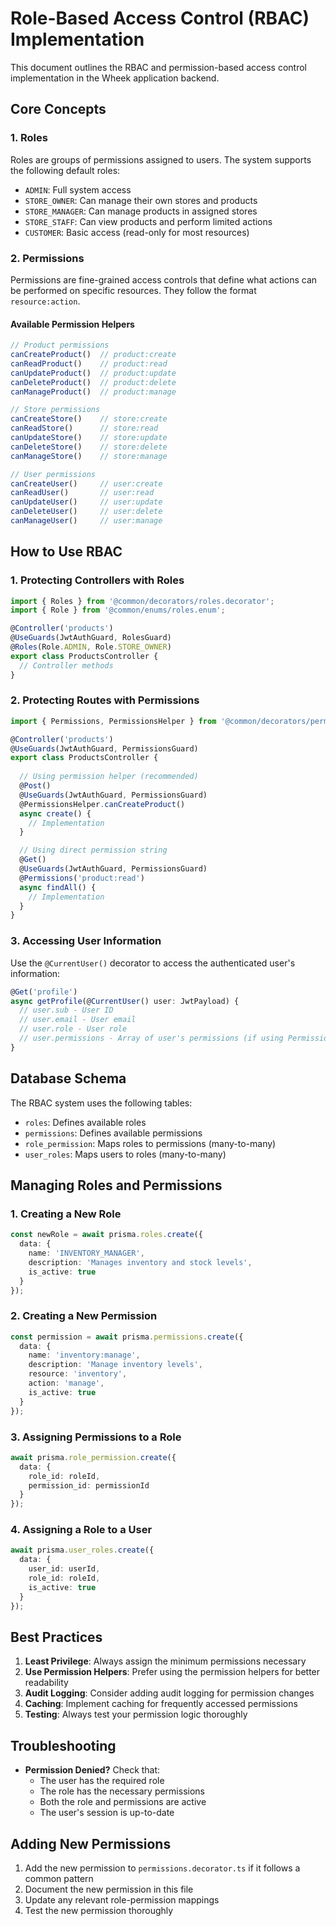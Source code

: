 # Role-Based Access Control (RBAC) Implementation

This document outlines the RBAC and permission-based access control implementation in the Wheek application backend.

## Core Concepts

### 1. Roles

Roles are groups of permissions assigned to users. The system supports the following default roles:

- `ADMIN`: Full system access
- `STORE_OWNER`: Can manage their own stores and products
- `STORE_MANAGER`: Can manage products in assigned stores
- `STORE_STAFF`: Can view products and perform limited actions
- `CUSTOMER`: Basic access (read-only for most resources)

### 2. Permissions

Permissions are fine-grained access controls that define what actions can be performed on specific resources. They follow the format `resource:action`.

#### Available Permission Helpers

```typescript
// Product permissions
canCreateProduct()  // product:create
canReadProduct()    // product:read
canUpdateProduct()  // product:update
canDeleteProduct()  // product:delete
canManageProduct()  // product:manage

// Store permissions
canCreateStore()    // store:create
canReadStore()      // store:read
canUpdateStore()    // store:update
canDeleteStore()    // store:delete
canManageStore()    // store:manage

// User permissions
canCreateUser()     // user:create
canReadUser()       // user:read
canUpdateUser()     // user:update
canDeleteUser()     // user:delete
canManageUser()     // user:manage
```

## How to Use RBAC

### 1. Protecting Controllers with Roles

```typescript
import { Roles } from '@common/decorators/roles.decorator';
import { Role } from '@common/enums/roles.enum';

@Controller('products')
@UseGuards(JwtAuthGuard, RolesGuard)
@Roles(Role.ADMIN, Role.STORE_OWNER)
export class ProductsController {
  // Controller methods
}
```

### 2. Protecting Routes with Permissions

```typescript
import { Permissions, PermissionsHelper } from '@common/decorators/permissions.decorator';

@Controller('products')
@UseGuards(JwtAuthGuard, PermissionsGuard)
export class ProductsController {
  
  // Using permission helper (recommended)
  @Post()
  @UseGuards(JwtAuthGuard, PermissionsGuard)
  @PermissionsHelper.canCreateProduct()
  async create() {
    // Implementation
  }

  // Using direct permission string
  @Get()
  @UseGuards(JwtAuthGuard, PermissionsGuard)
  @Permissions('product:read')
  async findAll() {
    // Implementation
  }
}
```

### 3. Accessing User Information

Use the `@CurrentUser()` decorator to access the authenticated user's information:

```typescript
@Get('profile')
async getProfile(@CurrentUser() user: JwtPayload) {
  // user.sub - User ID
  // user.email - User email
  // user.role - User role
  // user.permissions - Array of user's permissions (if using PermissionsGuard)
}
```

## Database Schema

The RBAC system uses the following tables:

- `roles`: Defines available roles
- `permissions`: Defines available permissions
- `role_permission`: Maps roles to permissions (many-to-many)
- `user_roles`: Maps users to roles (many-to-many)

## Managing Roles and Permissions

### 1. Creating a New Role

```typescript
const newRole = await prisma.roles.create({
  data: {
    name: 'INVENTORY_MANAGER',
    description: 'Manages inventory and stock levels',
    is_active: true
  }
});
```

### 2. Creating a New Permission

```typescript
const permission = await prisma.permissions.create({
  data: {
    name: 'inventory:manage',
    description: 'Manage inventory levels',
    resource: 'inventory',
    action: 'manage',
    is_active: true
  }
});
```

### 3. Assigning Permissions to a Role

```typescript
await prisma.role_permission.create({
  data: {
    role_id: roleId,
    permission_id: permissionId
  }
});
```

### 4. Assigning a Role to a User

```typescript
await prisma.user_roles.create({
  data: {
    user_id: userId,
    role_id: roleId,
    is_active: true
  }
});
```

## Best Practices

1. **Least Privilege**: Always assign the minimum permissions necessary
2. **Use Permission Helpers**: Prefer using the permission helpers for better readability
3. **Audit Logging**: Consider adding audit logging for permission changes
4. **Caching**: Implement caching for frequently accessed permissions
5. **Testing**: Always test your permission logic thoroughly

## Troubleshooting

- **Permission Denied?** Check that:
  - The user has the required role
  - The role has the necessary permissions
  - Both the role and permissions are active
  - The user's session is up-to-date

## Adding New Permissions

1. Add the new permission to `permissions.decorator.ts` if it follows a common pattern
2. Document the new permission in this file
3. Update any relevant role-permission mappings
4. Test the new permission thoroughly
